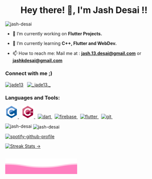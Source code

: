 
<h1 align="center">Hey there! 👋, I'm Jash Desai !! </h1>


<!--
**jash-desai/jash-desai** is a ✨ _special_ ✨ repository because its `README.md` (this file) appears on your GitHub profile.
-->

<p align="left"> <img src="https://komarev.com/ghpvc/?username=jash-desai&label=Profile%20views&color=ff4da6&style=plastic" alt="jash-desai" /> </p>
 
- 🔭 I’m currently working on **Flutter Projects.**
<!-- -  -->
- 🌱 I’m currently learning **C++, Flutter and WebDev.**
<!-- - 👯 I’m looking to collaborate on ...
- 🤔 I’m looking for help with  -->
<!-- - 💬 Ask me about -->
- 📫 How to reach me: Mail me at : **jash.13.desai@gmail.com** or **jashkdesai@gmail.com**
<!-- - ⚡ Fun fact: -->

<h3 align="left">Connect with me ;) </h3>
<p align="left">
<a href="https://www.linkedin.com/in/jade13/" target="blank"><img align="center" src="https://raw.githubusercontent.com/rahuldkjain/github-profile-readme-generator/22064237dce9d9052582c108ace3c161b646dfd9/src/images/icons/Social/linked-in-alt.svg" alt="jade13" height="30" width="40" /></a>  &nbsp;
<a href="https://instagram.com/_jade13._" target="blank"><img align="center" src="https://raw.githubusercontent.com/rahuldkjain/github-profile-readme-generator/22064237dce9d9052582c108ace3c161b646dfd9/src/images/icons/Social/instagram.svg" alt="_jade13._" height="30" width="40" /></a>  &nbsp;
 </p>
 
<h3 align="left">Languages and Tools:</h3>
<p align="left">
<a href="https://www.cprogramming.com/" target="_blank"> <img src="https://raw.githubusercontent.com/devicons/devicon/master/icons/c/c-original.svg" alt="c" width="40" height="40"/> </a> &nbsp;
<a href="https://www.w3schools.com/cpp/" target="_blank"> <img src="https://raw.githubusercontent.com/devicons/devicon/master/icons/cplusplus/cplusplus-original.svg" alt="cplusplus" width="40" height="40"/> </a>  &nbsp;
<a href="https://dart.dev" target="_blank"> <img src="https://www.vectorlogo.zone/logos/dartlang/dartlang-icon.svg" alt="dart" width="40" height="40"/> </a>  &nbsp;
<a href="https://firebase.google.com/" target="_blank"> <img src="https://www.vectorlogo.zone/logos/firebase/firebase-icon.svg" alt="firebase" width="40" height="40"/> </a>  &nbsp;
 <a href="https://flutter.dev" target="_blank"> <img src="https://www.vectorlogo.zone/logos/flutterio/flutterio-icon.svg" alt="flutter" width="40" height="40"/> </a>  &nbsp;
<a href="https://git-scm.com/" target="_blank"> <img src="https://www.vectorlogo.zone/logos/git-scm/git-scm-icon.svg" alt="git" width="40" height="40"/> </a>  &nbsp;
 
 <p><img align="left" src="https://github-readme-stats.vercel.app/api/top-langs?username=jash-desai&show_icons=true&theme=dracula&hide_border=true&disable_animations =false&locale=en" alt="jash-desai" /></p>
 
 <p>&nbsp;<img align="center" src="https://github-readme-stats.vercel.app/api?username=jash-desai&show_icons=true&theme=dracula&hide_border=true&disable_animations =false&locale=en" alt="jash-desai" /></p>
 
 [![spotify-github-profile](https://spotify-github-profile.vercel.app/api/view?uid=7c6xab7lm55hf7xlgukk1fyxi&cover_image=true&theme=novatorem)](https://open.spotify.com/user/7c6xab7lm55hf7xlgukk1fyxi)

<!-- [<p>&nbsp;<img align="center" src="https://github-readme-stats.vercel.app/api/pin?username=jash-desai&theme=dracula&hide_border=true&disable_animations=false&repo=insta-clone" alt="jash-desai" /></p>](github.com/jash-desai/insta-clone) -->

[![Streak Stats -> ](https://github-readme-streak-stats.herokuapp.com?user=jash-desai&theme=dracula&hide_border=true)](https://github.com/jash-desai/)
<p>
</br>
<img src = "https://raw.githubusercontent.com/jash-desai/jash-desai/main/bottom-footer.svg">
<!-- ![header](https://capsule-render.vercel.app/api?type=wave&color=ff4da6&height=300&section=footer&text=See%20You%20Later!&fontSize=90) -->
</br>
